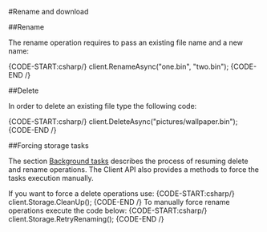 ﻿#Rename and download

##Rename

The rename operation requires to pass an existing file name and a new name:

{CODE-START:csharp/}
client.RenameAsync("one.bin", "two.bin");
{CODE-END /}

##Delete

In order to delete an existing file type the following code:

{CODE-START:csharp/}
client.DeleteAsync("pictures/wallpaper.bin");
{CODE-END /}

##Forcing storage tasks

The section [Background tasks](../../server/background-tasks) describes the process of resuming delete and rename operations. The Client API also provides a methods to force the tasks execution manually.

If you want to force a delete operations use:
{CODE-START:csharp/}
client.Storage.CleanUp();
{CODE-END /}
To manually force rename operations execute the code below:
{CODE-START:csharp/}
client.Storage.RetryRenaming();
{CODE-END /}
